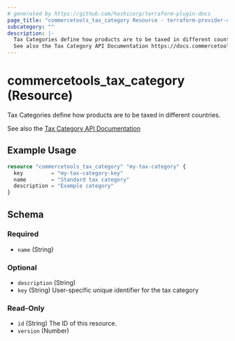 ```yaml
---
# generated by https://github.com/hashicorp/terraform-plugin-docs
page_title: "commercetools_tax_category Resource - terraform-provider-commercetools"
subcategory: ""
description: |-
  Tax Categories define how products are to be taxed in different countries.
  See also the Tax Category API Documentation https://docs.commercetools.com/api/projects/taxCategories
---
```


# commercetools_tax_category (Resource)

Tax Categories define how products are to be taxed in different countries.

See also the [Tax Category API Documentation](https://docs.commercetools.com/api/projects/taxCategories)

## Example Usage

```terraform
resource "commercetools_tax_category" "my-tax-category" {
  key         = "my-tax-category-key"
  name        = "Standard tax category"
  description = "Example category"
}
```

<!-- schema generated by tfplugindocs -->
## Schema

### Required

- `name` (String)

### Optional

- `description` (String)
- `key` (String) User-specific unique identifier for the tax category

### Read-Only

- `id` (String) The ID of this resource.
- `version` (Number)
